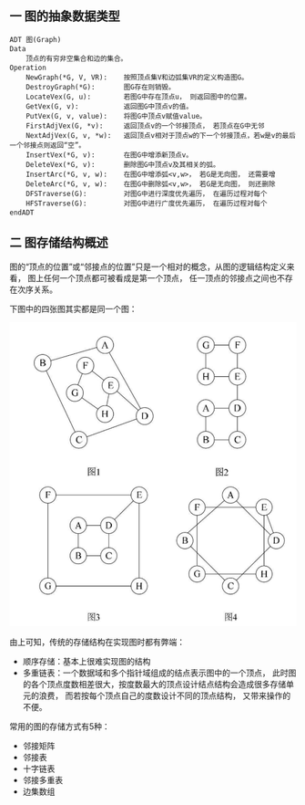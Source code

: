 ## 一 图的抽象数据类型

```
ADT 图(Graph)
Data
    顶点的有穷非空集合和边的集合。
Operation
    NewGraph(*G, V, VR):    按照顶点集V和边弧集VR的定义构造图G。
    DestroyGraph(*G):       图G存在则销毁。
    LocateVex(G, u):        若图G中存在顶点u， 则返回图中的位置。
    GetVex(G, v):           返回图G中顶点v的值。
    PutVex(G, v, value):    将图G中顶点v赋值value。
    FirstAdjVex(G, *v):     返回顶点v的一个邻接顶点， 若顶点在G中无邻
    NextAdjVex(G, v, *w):   返回顶点v相对于顶点w的下一个邻接顶点，若w是v的最后一个邻接点则返回“空”。
    InsertVex(*G, v):       在图G中增添新顶点v。
    DeleteVex(*G, v):       删除图G中顶点v及其相关的弧。
    InsertArc(*G, v, w):    在图G中增添弧<v,w>， 若G是无向图， 还需要增
    DeleteArc(*G, v, w):    在图G中删除弧<v,w>， 若G是无向图， 则还删除
    DFSTraverse(G):         对图G中进行深度优先遍历， 在遍历过程对每个
    HFSTraverse(G):         对图G中进行广度优先遍历， 在遍历过程对每个
endADT
```

## 二 图存储结构概述

图的“顶点的位置”或“邻接点的位置”只是一个相对的概念，从图的逻辑结构定义来看， 图上任何一个顶点都可被看成是第一个顶点， 任一顶点的邻接点之间也不存在次序关系。   

下图中的四张图其实都是同一个图：  

![](../images/structure/graph-12.png)  

由上可知，传统的存储结构在实现图时都有弊端：
- 顺序存储：基本上很难实现图的结构
- 多重链表：一个数据域和多个指针域组成的结点表示图中的一个顶点， 此时图的各个顶点度数相差很大，按度数最大的顶点设计结点结构会造成很多存储单元的浪费， 而若按每个顶点自己的度数设计不同的顶点结构， 又带来操作的不便。 

常用的图的存储方式有5种：
- 邻接矩阵
- 邻接表
- 十字链表
- 邻接多重表
- 边集数组